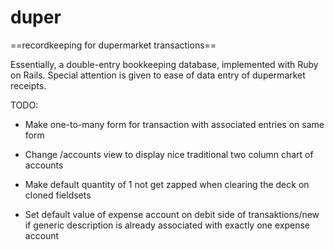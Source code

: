 # duper

==recordkeeping for dupermarket transactions==

Essentially, a double-entry bookkeeping database, implemented with Ruby on Rails.
Special attention is given to ease of data entry of dupermarket receipts.

TODO:

* Make one-to-many form for transaction with associated entries on same form

* Change /accounts view to display nice traditional two column chart of accounts

* Make default quantity of 1 not get zapped when clearing the deck on cloned fieldsets

* Set default value of expense account on debit side of transaktions/new if generic description is already associated with exactly one expense account

